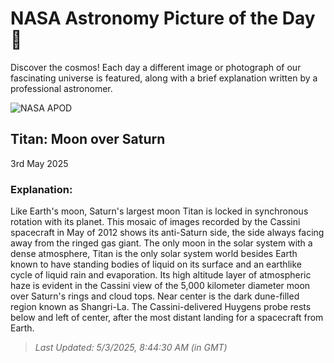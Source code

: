 
  # NASA Astronomy Picture of the Day 🌌

  Discover the cosmos! Each day a different image or photograph of our fascinating universe is featured, along with a brief explanation written by a professional astronomer.

![NASA APOD](https://apod.nasa.gov/apod/image/2505/PIA19642Titan.jpg)

## Titan: Moon over Saturn

3rd May 2025

### Explanation: 

Like Earth's moon, Saturn's largest moon Titan is locked in synchronous rotation with its planet. This mosaic of images recorded by the Cassini spacecraft in May of 2012 shows its anti-Saturn side, the side always facing away from the ringed gas giant. The only moon in the solar system with a dense atmosphere, Titan is the only solar system world besides Earth known to have standing bodies of liquid on its surface and an earthlike cycle of liquid rain and evaporation. Its high altitude layer of atmospheric haze is evident in the Cassini view of the 5,000 kilometer diameter moon over Saturn's rings and cloud tops. Near center is the dark dune-filled region known as Shangri-La. The Cassini-delivered Huygens probe rests below and left of center, after the most distant landing for a spacecraft from Earth.

> _Last Updated: 5/3/2025, 8:44:30 AM (in GMT)_
